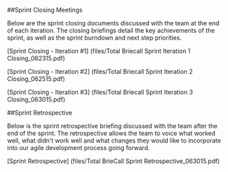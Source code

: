 ##Sprint Closing Meetings 

Below are the sprint closing documents discussed with the team at the end of each iteration. The closing briefings detail the key achievements of the sprint, as well as the sprint burndown and next step priorities.

[Sprint Closing - Iteration #1] (files/Total Briecall Sprint Iteration 1 Closing_062315.pdf)

[Sprint Closing - Iteration #2] (files/Total Briecall Sprint Iteration 2 Closing_062515.pdf) 

[Sprint Closing - Iteration #3] (files/Total Briecall Sprint Iteration 3 Closing_063015.pdf) 

##Sprint Retrospective

Below is the sprint retrospective briefing discussed with the team after the end of the sprint. The retrospective allows the team to voice what worked well, what didn't work well and what changes they would like to incorporate into our agile development process going forward.

[Sprint Retrospective] (files/Total BrieCall Sprint Retrospective_063015.pdf) 